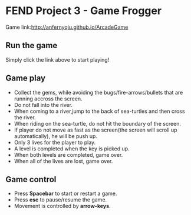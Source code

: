 # FEND Project 3 - Game Frogger
Game link:http://anfernyqiu.github.io/ArcadeGame

## Run the game
Simply click the link above to start playing!

## Game play
- Collect the gems, while avoiding the bugs/fire-arrows/bullets that are running accross the screen. 
- Do not fall into the river.
- When coming to a river,jump to the back of sea-turtles and then cross the river.
- When riding on the sea-turtle, do not hit the boundary of the screen.
- If player do not move as fast as the screen(the screen will scroll up automatically), he will be push up.
- Only 3 lives for the player to play.
- A level is completed when the key is picked up.
- When both levels are completed, game over.
- When all of the lives are lost, game over.

## Game control
- Press **Spacebar** to start or restart a game.
- Press **esc** to pause/resume the game.
- Movement is controlled by **arrow-keys**.


